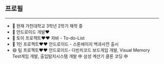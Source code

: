 

<!--
**YuYangWoo/YuYangWoo** is a ✨ _special_ ✨ repository because its `README.md` (this file) appears on your GitHub profile.

Here are some ideas to get you started:

- 🔭 I’m currently working on ...
- 🌱 I’m currently learning ...
- 👯 I’m looking to collaborate on ...
- 🤔 I’m looking for help with ...
- 💬 Ask me about ...
- 📫 How to reach me: ...
- 😄 Pronouns: ...
- ⚡ Fun fact: ...
-->

 ## 프로필
-------

- 🔭 현재 가천대학교 3학년 2학기 재학 중
- 🌱 안드로이드 개발♥
- 👯 토이 프로젝트♥♥ 자바 - To-do-List
- 🤔 1인 프로젝트♥♥ 안드로이드 - 스톤에이지 백과사전 출시
- 😄 팀 프로젝트♥♥ 안드로이드- 다빈치코드 보드게임 개발, Visual Memory Test게임 개발,  출입탐지시스템 개발 中
                               삼성 계산기 클론 코딩 中

